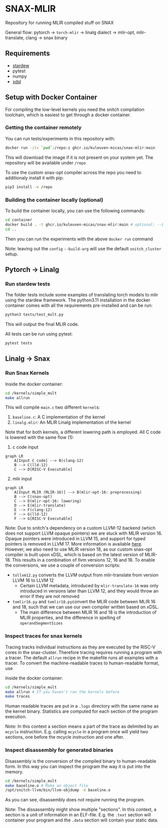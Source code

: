 # SNAX-MLIR

Repository for running MLIR compiled stuff on SNAX

General flow:
pytorch -> `torch-mlir` -> linalg dialect -> mlir-opt, mlir-translate, clang -> snax binary

## Requirements

* [stardew](https://github.com/Groverkss/stardew)
* pytest
* numpy
* [xdsl](https://github.com/xdslproject/xdsl)

## Setup with Docker Container

For compiling the low-level kernels you need the snitch compilation toolchain, 
which is easiest to get through a docker container.

### Getting the container remotely

You can run tests/experiments in this repository with:
```sh
docker run -itv `pwd`:/repo:z ghcr.io/kuleuven-micas/snax-mlir:main
```
This will download the image if it is not present on your system yet.
The repository will be available under `/repo`

To use the custom snax-opt compiler across the repo you need to additionaly install it with pip:

```sh
pip3 install -e /repo
```

### Building the container locally (optional)

To build the container locally, you can use the following commands:
```sh
cd container
docker build . -t ghcr.io/kuleuven-micas/snax-mlir:main # optional: --build-arg config=path_to_your_hjson_file.hjson
cd ..
```
Then you can run the experiments with the above `docker run` command

Note: leaving out the `config` `--build-arg` will use the default `snitch_cluster` setup.

## Pytorch -> Linalg

### Run stardew tests

The folder tests include some examples of translating torch models to mlir using the stardew framework.
The python3.11 installation in the docker container comes with all the requirements pre-installed and can be run:

```sh
python3 tests/test_mult.py
```
This will output the final MLIR code.


All tests can be run using pytest:
```sh
pytest tests
```


## Linalg -> Snax

### Run Snax Kernels

Inside the docker container:
```sh
cd /kernels/simple_mult
make allrun
```
This will compile `main.c` two different `kernel`s:

1. `baseline.c`: A C implementation of the kernel
2. `linalg.mlir`: An MLIR Linalg implementation of the kernel

Note that for both kernels, a different lowering path is employed.
All C code is lowered with the same flow (1):

1. c code input
```mermaid
graph LR
    A[Input C code] --> B(clang-12)
    B --> C(lld-12)
    C --> D[RISC-V Executable]
```
2. mlir input
```mermaid
graph LR
    A[Input MLIR (MLIR-16)] --> B(mlir-opt-16: preprocessing)
    B --> C(snax-opt)
    C --> D(mlir-opt-16: lowering)
    D --> E(mlir-translate)
    E --> F(clang-12)
    F --> G(lld-12)
    F --> G[RISC-V Executable]
```

Note: Due to snitch's dependency on a custom LLVM-12 backend (which does not support LLVM opaque pointers) we are stuck with MLIR version 16.
Opaque pointers were introduced in LLVM 15, and support for typed pointers is removed in LLVM 17. 
More information is available [here](https://llvm.org/docs/OpaquePointers.html).
However, we also need to use MLIR version 18, as our custom snax-opt compiler is built upon xDSL, which is based on the latest version of MLIR-18. This results in a combination of llvm versions 12, 16 and 18.
To enable the conversions, we use a couple of conversion scripts:

* `tollvm12.py` converts the LLVM output from mlir-translate from version LLVM 16 to LLVM 12
    * Certain LLVM metadata, introduced by `mlir-translate-16` was only introduced in versions later than LLVM 12, and they would throw an error if they are not removed
* `tomlir16.py` and `tomlir18.py`convert the MLIR code between MLIR 16 and 18, such that we can use our own compiler written based on xDSL.
    * The main difference between MLIR 16 and 18 is the introduction of MLIR properties, and the difference in spelling of `operandSegmentSizes`

### Inspect traces for snax kernels

Tracing tracks individual instructions as they are executed by the RISC-V cores in the snax-cluster.
Therefore tracing requires running a program with a tracer.
The default `allrun` recipe in the makefile runs all examples with a tracer.
To convert the machine-readable traces to human-readable format, use

Inside the docker container:
```sh
cd /kernels/simple_mult
make allrun # If you haven't ran the kernels before
make traces
```
Human readable traces are put in a `.logs` directory with the same name as the kernel binary.
Statistics are computed for each section of the program execution.

Note: In this context a section means a part of the trace as delimited by an `mcycle` instruction.
E.g. calling `mcycle` in a program once will yield two sections, one before the mcycle instruction and one after.

### Inspect disassembly for generated binaries

Disassembly is the conversion of the compiled binary to human-readable form.
In this way you can inspect the program the way it is put into the memory.
```sh
cd /kernels/simple_mult
make baseline.o # Make an object file
/opt/snitch-llvm/bin/llvm-objdump -d baseline.o
```
As you can see, disassembly does not require running the program.

Note: The dissassembly might show multiple "sections". In this context, a section is a unit of information in an ELF-file.
E.g. the `.text` section will container your program and the `.data` section will contain your static data.

